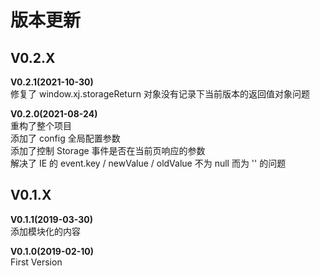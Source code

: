 <!-- --------------------------------------------------------------------------------------- -->
# 版本更新



<!-- --------------------------------------------------------------------------------------- -->
## V0.2.X

**V0.2.1(2021-10-30)**  
修复了 window.xj.storageReturn 对象没有记录下当前版本的返回值对象问题  

**V0.2.0(2021-08-24)**  
重构了整个项目  
添加了 config 全局配置参数  
添加了控制 Storage 事件是否在当前页响应的参数  
解决了 IE 的 event.key / newValue / oldValue 不为 null 而为 '' 的问题  



<!-- --------------------------------------------------------------------------------------- -->
## V0.1.X

**V0.1.1(2019-03-30)**  
添加模块化的内容  

**V0.1.0(2019-02-10)**  
First Version  


